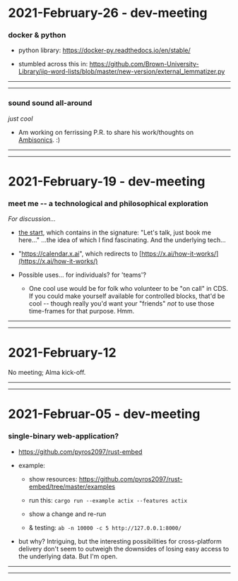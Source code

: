 
2021-February-26 - dev-meeting
==============================

### docker & python

- python library: <https://docker-py.readthedocs.io/en/stable/>

- stumbled across this in: <https://github.com/Brown-University-Library/iip-word-lists/blob/master/new-version/external_lemmatizer.py>

---
---


### sound sound all-around

_just cool_

- Am working on ferrissing P.R. to share his work/thoughts on [Ambisonics](https://en.wikipedia.org/wiki/Ambisonics).   :)

---
---


2021-February-19 - dev-meeting
==============================


### meet me -- a technological and philosophical exploration

_For discussion..._

- [the start](https://lists.clir.org/cgi-bin/wa?A2=ind2101&L=CODE4LIB&P=34403), which contains in the signature: "Let's talk, just book me here..." ...the idea of which I find fascinating. And the underlying tech...

- "https://calendar.x.ai", which redirects to [https://x.ai/how-it-works/](https://x.ai/how-it-works/)

- Possible uses... for individuals? for 'teams'?

    - One cool use would be for folk who volunteer to be "on call" in CDS. If you could make yourself available for controlled blocks, that'd be cool -- though really you'd want your "friends" _not_ to use those time-frames for that purpose. Hmm.

---
---


2021-February-12
================

No meeting; Alma kick-off.

---
---


2021-Februar-05 - dev-meeting
=============================

### single-binary web-application?

- <https://github.com/pyros2097/rust-embed>

- example:

    - show resources: <https://github.com/pyros2097/rust-embed/tree/master/examples>

    - run this: `cargo run --example actix --features actix`

    - show a change and re-run

    - & testing: `ab -n 10000 -c 5 http://127.0.0.1:8000/`

- but why? Intriguing, but the interesting possibilities for cross-platform delivery don't seem to outweigh the downsides of losing easy access to the underlying data. But I'm open.

---

---
